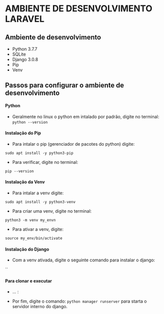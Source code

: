 # AMBIENTE DE DESENVOLVIMENTO LARAVEL

## Ambiente de desenvolvimento

* Python 3.7.7
* SQLite 
* Django 3.0.8
* Pip
* Venv

## Passos para configurar o ambiente de desenvolvimento

#### Python

* Geralmente no linux o python em intalado por padrão, digite no terminal: `python --version`

#### Instalação do Pip

* Para intalar o pip (gerenciador de pacotes do python) digite:

`sudo apt install -y python3-pip`

* Para verificar, digite no terminal:

`pip --version`

#### Instalação da Venv

* Para intalar a venv digite:

`sudo apt install -y python3-venv`

* Para criar uma venv, digite no terminal:

`python3 -m venv my_envn`

* Para ativar a venv, digite:

`source my_env/bin/activate`

#### Instalação do Django

* Com a venv ativada, digite o seguinte comando para instalar o django:

`` 

#### Para clonar e executar

* ... : 

* Por fim, digite o comando: `python manager runserver` para starta o servidor interno do django.  
